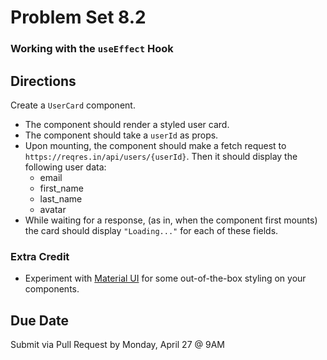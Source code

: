 # Problem Set 8.2
### Working with the `useEffect` Hook

## Directions
Create a `UserCard` component.
* The component should render a styled user card.
* The component should take a `userId` as props.
* Upon mounting, the component should make a fetch request to `https://reqres.in/api/users/{userId}`. Then it should display the following user data:
  * email
  * first_name
  * last_name
  * avatar
* While waiting for a response, (as in, when the component first mounts) the card should display `"Loading..."` for each of these fields.

### Extra Credit
* Experiment with [Material UI](https://material-ui.com/) for some out-of-the-box styling on your components.

## Due Date
Submit via Pull Request by Monday, April 27 @ 9AM
